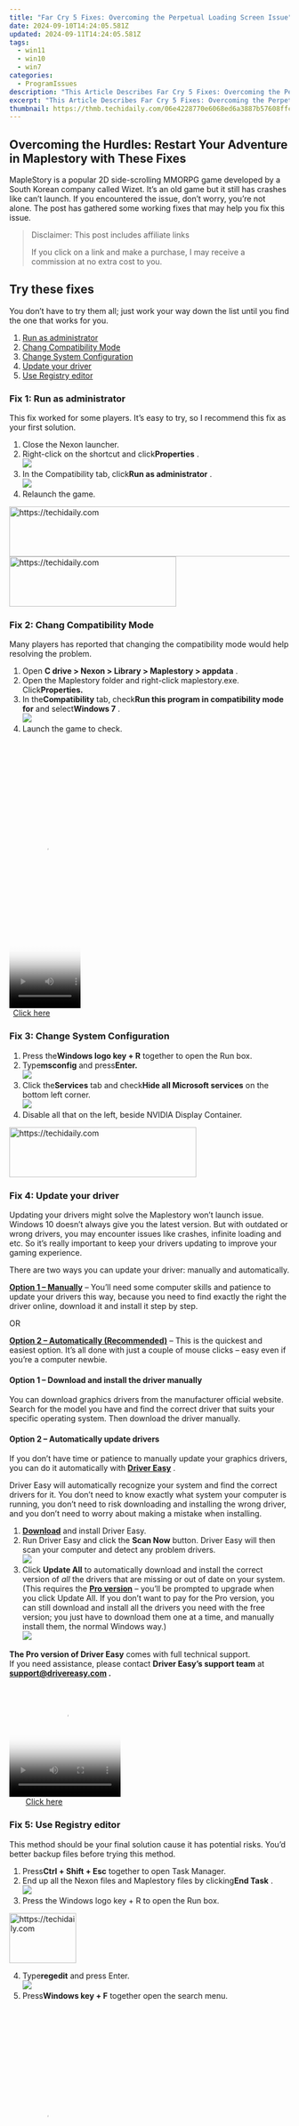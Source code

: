 ```yaml
---
title: "Far Cry 5 Fixes: Overcoming the Perpetual Loading Screen Issue"
date: 2024-09-10T14:24:05.581Z
updated: 2024-09-11T14:24:05.581Z
tags:
  - win11
  - win10
  - win7
categories:
  - ProgramIssues
description: "This Article Describes Far Cry 5 Fixes: Overcoming the Perpetual Loading Screen Issue"
excerpt: "This Article Describes Far Cry 5 Fixes: Overcoming the Perpetual Loading Screen Issue"
thumbnail: https://thmb.techidaily.com/06e4228770e6068ed6a3887b57608ffc3ec670ddf3f56b58d3f796cd0fa916df.jpg
---
```


## Overcoming the Hurdles: Restart Your Adventure in Maplestory with These Fixes

MapleStory is a popular 2D side-scrolling MMORPG game developed by a South Korean company called Wizet. It’s an old game but it still has crashes like can’t launch. If you encountered the issue, don’t worry, you’re not alone. The post has gathered some working fixes that may help you fix this issue.


>  Disclaimer: This post includes affiliate links
>
>  If you click on a link and make a purchase, I may receive a commission at no extra cost to you.
>



## Try these fixes

 You don’t have to try them all; just work your way down the list until you find the one that works for you.

1. [Run as administrator](https://tools.techidaily.com/drivereasy/download/)
2. [Chang Compatibility Mode](https://tools.techidaily.com/drivereasy/download/)
3. [Change System Configuration](https://tools.techidaily.com/drivereasy/download/)
4. [Update your driver](https://tools.techidaily.com/drivereasy/download/)
5. [Use Registry editor](https://tools.techidaily.com/drivereasy/download/)

### Fix 1: Run as administrator

 This fix worked for some players. It’s easy to try, so I recommend this fix as your first solution.

1. Close the Nexon launcher.
2. Right-click on the shortcut and click**Properties** .  
![](https://images.drivereasy.com/wp-content/uploads/2021/03/run-as-administrator-1.jpg)
3. In the Compatibility tab, click**Run as administrator** .  
![](https://images.drivereasy.com/wp-content/uploads/2021/03/run-as-administrator-2.jpg)
4. Relaunch the game.




<!-- affiliate ads begin -->
<a href="https://ephamedtechinc.pxf.io/c/5597632/2120861/26400?prodsku=Saturn" target="_top" id="2120861">
  <img src="//a.impactradius-go.com/display-ad/26400-2120861" border="0" alt="https://techidaily.com" width="728" height="90"/>
</a>
<img height="0" width="0" src="https://ephamedtechinc.pxf.io/i/5597632/2120861/26400?prodsku=Saturn" style="position:absolute;visibility:hidden;" border="0" />
<!-- affiliate ads end -->









<!-- affiliate ads begin -->
<a href="https://25home.pxf.io/c/5597632/2123477/16836" target="_top" id="2123477">
  <img src="//a.impactradius-go.com/display-ad/16836-2123477" border="0" alt="https://techidaily.com" width="300" height="90"/>
</a>
<img height="0" width="0" src="https://25home.pxf.io/i/5597632/2123477/16836" style="position:absolute;visibility:hidden;" border="0" />
<!-- affiliate ads end -->




### Fix 2: Chang Compatibility Mode

 Many players has reported that changing the compatibility mode would help resolving the problem.

1. Open **C drive > Nexon > Library > Maplestory > appdata** .
2. Open the Maplestory folder and right-click maplestory.exe. Click**Properties.**
3. In the**Compatibility** tab, check**Run this program in compatibility mode for** and select**Windows 7** .  
![](https://images.drivereasy.com/wp-content/uploads/2019/12/compatibility.jpg)
4. Launch the game to check.




<!-- affiliate ads begin -->
<span id="1993651">
					<video width="128" height="480" style="cursor:pointer"
           poster="//a.impactradius-go.com/display-clicktoplayimage/1993651.png"
           onclick="if(!this.playClicked){this.play();this.setAttribute('controls',true);this.playClicked=true;}">
	   <source src="//a.impactradius-go.com/display-ad/22993-1993651">
	   <img src="//a.impactradius-go.com/display-clicktoplayimage/1993651.png" style="border: none; height: 100%; width: 100%; object-fit: contain">
	</video>
	<div style="width:80px;text-align:center"><a href="javascript:window.open(decodeURIComponent('https%3A%2F%2Fhomestyler.sjv.io%2Fc%2F5597632%2F1993651%2F22993'), '_blank');void(0);">Click here</a></div>
</span>
<img height="0" width="0" src="https://imp.pxf.io/i/5597632/1993651/22993" style="position:absolute;visibility:hidden;" border="0" />
<!-- affiliate ads end -->





### Fix 3: Change System Configuration

1. Press the**Windows logo key + R** together to open the Run box.
2. Type**msconfig** and press**Enter.**  
![](https://images.drivereasy.com/wp-content/uploads/2020/11/msconfig.jpg)
3. Click the**Services** tab and check**Hide all Microsoft services** on the bottom left corner.  
![](https://images.drivereasy.com/wp-content/uploads/2020/09/msconfig-hide-all-windows-services.jpg)
4. Disable all that on the left, beside NVIDIA Display Container.





<!-- affiliate ads begin -->
<a href="https://aligracehair.sjv.io/c/5597632/2115918/19272" target="_top" id="2115918">
  <img src="//a.impactradius-go.com/display-ad/19272-2115918" border="0" alt="https://techidaily.com" width="336" height="90"/>
</a>
<img height="0" width="0" src="https://aligracehair.sjv.io/i/5597632/2115918/19272" style="position:absolute;visibility:hidden;" border="0" />
<!-- affiliate ads end -->




### Fix 4: Update your driver

 Updating your drivers might solve the Maplestory won’t launch issue. Windows 10 doesn’t always give you the latest version. But with outdated or wrong drivers, you may encounter issues like crashes, infinite loading and etc. So it’s really important to keep your drivers updating to improve your gaming experience.

 There are two ways you can update your driver: manually and automatically.

**[Option 1 – Manually](https://tools.techidaily.com/drivereasy/download/)**  – You’ll need some computer skills and patience to update your drivers this way, because you need to find exactly the right the driver online, download it and install it step by step.

OR

**[Option 2 – Automatically (Recommended)](https://www.drivereasy.com/knowledge/fixed-maplestory-cant-launch/#op2)**  – This is the quickest and easiest option. It’s all done with just a couple of mouse clicks – easy even if you’re a computer newbie.

#### **Option 1 –** **Download and install the driver manually**

 You can download graphics drivers from the manufacturer official website. Search for the model you have and find the correct driver that suits your specific operating system. Then download the driver manually.

#### **Option 2 – Automatically update drivers**

 If you don’t have time or patience to manually update your graphics drivers, you can do it automatically with **[Driver Easy](https://tools.techidaily.com/drivereasy/download/)**  .

 Driver Easy will automatically recognize your system and find the correct drivers for it. You don’t need to know exactly what system your computer is running, you don’t need to risk downloading and installing the wrong driver, and you don’t need to worry about making a mistake when installing.

1. **[Download](https://tools.techidaily.com/drivereasy/download/)**  and install Driver Easy.
2. Run Driver Easy and click the **Scan Now** button. Driver Easy will then scan your computer and detect any problem drivers.  
![](https://images.drivereasy.com/wp-content/uploads/2020/08/Scan-now.jpg)
3. Click **Update All** to automatically download and install the correct version of _all_ the drivers that are missing or out of date on your system.(This requires the **[Pro version](https://tools.techidaily.com/drivereasy/download/)**  – you’ll be prompted to upgrade when you click Update All. If you don’t want to pay for the Pro version, you can still download and install all the drivers you need with the free version; you just have to download them one at a time, and manually install them, the normal Windows way.)  
![](https://images.drivereasy.com/wp-content/uploads/2020/09/de-update-all-rtx-3080.jpg)

**The Pro version of Driver Easy** comes with full technical support.  
 If you need assistance, please contact **Driver Easy’s support team** at **[support@drivereasy.com](https://tools.techidaily.com/drivereasy/download/) .**





<!-- affiliate ads begin -->
<span id="1374820">
					<video width="200" height="200" style="cursor:pointer"
           poster="//a.impactradius-go.com/display-clicktoplayimage/1374820.png"
           onclick="if(!this.playClicked){this.play();this.setAttribute('controls',true);this.playClicked=true;}">
	   <source src="//a.impactradius-go.com/display-ad/15852-1374820">
	   <img src="//a.impactradius-go.com/display-clicktoplayimage/1374820.png" style="border: none; height: 100%; width: 100%; object-fit: contain">
	</video>
	<div style="width:125px;text-align:center"><a href="javascript:window.open(decodeURIComponent('https%3A%2F%2Fthefitville.pxf.io%2Fc%2F5597632%2F1374820%2F15852'), '_blank');void(0);">Click here</a></div>
</span>
<img height="0" width="0" src="https://imp.pxf.io/i/5597632/1374820/15852" style="position:absolute;visibility:hidden;" border="0" />
<!-- affiliate ads end -->




### Fix 5: Use Registry editor

 This method should be your final solution cause it has potential risks. You’d better backup files before trying this method.

1. Press**Ctrl + Shift + Esc** together to open Task Manager.
2. End up all the Nexon files and Maplestory files by clicking**End Task** .  
![](https://images.drivereasy.com/wp-content/uploads/2016/09/end-task-in-task-manager.png)
3. Press the Windows logo key + R to open the Run box.




<!-- affiliate ads begin -->
<a href="https://aligracehair.sjv.io/c/5597632/2135408/19272" target="_top" id="2135408">
  <img src="//a.impactradius-go.com/display-ad/19272-2135408" border="0" alt="https://techidaily.com" width="120" height="90"/>
</a>
<img height="0" width="0" src="https://aligracehair.sjv.io/i/5597632/2135408/19272" style="position:absolute;visibility:hidden;" border="0" />
<!-- affiliate ads end -->




4. Type**regedit** and press Enter.  
![](https://images.drivereasy.com/wp-content/uploads/2019/08/regedit.png)
5. Press**Windows key + F** together open the search menu.




<!-- affiliate ads begin -->
<span id="1975555">
					<video width="128" height="480" style="cursor:pointer"
           poster="//a.impactradius-go.com/display-clicktoplayimage/1975555.png"
           onclick="if(!this.playClicked){this.play();this.setAttribute('controls',true);this.playClicked=true;}">
	   <source src="//a.impactradius-go.com/display-ad/22993-1975555">
	   <img src="//a.impactradius-go.com/display-clicktoplayimage/1975555.png" style="border: none; height: 100%; width: 100%; object-fit: contain">
	</video>
	<div style="width:80px;text-align:center"><a href="javascript:window.open(decodeURIComponent('https%3A%2F%2Fhomestyler.sjv.io%2Fc%2F5597632%2F1975555%2F22993'), '_blank');void(0);">Click here</a></div>
</span>
<img height="0" width="0" src="https://imp.pxf.io/i/5597632/1975555/22993" style="position:absolute;visibility:hidden;" border="0" />
<!-- affiliate ads end -->




6. Type**soScreenMode** and press Enter.
7. Change the**0** to**3** . Save the change.
8. Launch the game in compatibility mode and check.

---

 That’s it, hope these fixes would help you solve the problem. If you have any suggestions or working fixes, you’re welcome to leave a comment below.

<ins class="adsbygoogle"
     style="display:block"
     data-ad-format="autorelaxed"
     data-ad-client="ca-pub-7571918770474297"
     data-ad-slot="1223367746"></ins>



<ins class="adsbygoogle"
     style="display:block"
     data-ad-client="ca-pub-7571918770474297"
     data-ad-slot="8358498916"
     data-ad-format="auto"
     data-full-width-responsive="true"></ins>





<span class="atpl-alsoreadstyle">Also read:</span>
<div><ul>
<li><a href="https://win-able.techidaily.com/manor-lords-crash-proof-your-steam-game-experience-fix-and-avoid-techniques-for-pc-users/"><u>'Manor Lords' Crash-Proof Your Steam Game Experience: Fix & Avoid Techniques for PC Users</u></a></li>
<li><a href="https://win-able.techidaily.com/fixed-steam-not-detecting-controller-on-windows/"><u>[Fixed] Steam Not Detecting Controller on Windows</u></a></li>
<li><a href="https://instagram-video-recordings.techidaily.com/new-2024-approved-secure-social-space-end-following-protocols/"><u>[New] 2024 Approved Secure Social Space End Following Protocols</u></a></li>
<li><a href="https://twitter-videos.techidaily.com/new-cost-free-creative-twitter-videos-to-gif-magic/"><u>[New] Cost-Free Creative Twitter Videos to Gif Magic</u></a></li>
<li><a href="https://visual-screen-recording.techidaily.com/new-easy-iphonesideways-capturing-the-moment-for-2024/"><u>[New] Easy iPhonesideways Capturing the Moment for 2024</u></a></li>
<li><a href="https://facebook-video-share.techidaily.com/new-in-2024-beginning-the-video-odyssey-how-to-create-an-engaging-youtube-channel/"><u>[New] In 2024, Beginning the Video Odyssey How to Create an Engaging YouTube Channel</u></a></li>
<li><a href="https://facebook-video-footage.techidaily.com/new-in-2024-epicurean-education-recipe-film-making/"><u>[New] In 2024, Epicurean Education Recipe Film-Making</u></a></li>
<li><a href="https://desktop-recording.techidaily.com/updated-cost-effective-tools-to-record-pc-screens/"><u>[Updated] Cost-Effective Tools to Record PC Screens</u></a></li>
<li><a href="https://remote-screen-capture.techidaily.com/updated-in-2024-your-go-to-list-of-best-free-game-apps-on-android/"><u>[Updated] In 2024, Your Go-To List of Best Free Game Apps on Android</u></a></li>
<li><a href="https://article-files.techidaily.com/updated-secrets-to-composing-compelling-video-blogging-plots/"><u>[Updated] Secrets to Composing Compelling Video Blogging Plots</u></a></li>
<li><a href="https://screen-recording.techidaily.com/updated-snapshot-success-mastering-the-art-of-xbox-one-captures/"><u>[Updated] Snapshot Success Mastering the Art of Xbox One Captures</u></a></li>
<li><a href="https://ios-unlock.techidaily.com/8-safe-and-effective-methods-to-unlock-your-apple-iphone-13-pro-max-without-a-passcode-by-drfone-ios/"><u>8 Safe and Effective Methods to Unlock Your Apple iPhone 13 Pro Max Without a Passcode</u></a></li>
<li><a href="https://win-able.techidaily.com/complete-guide-to-resolving-vrchat-load-failures-for-an-uninterrupted-experience/"><u>Complete Guide to Resolving VRChat Load Failures for an Uninterrupted Experience</u></a></li>
<li><a href="https://win-able.techidaily.com/defeating-pc-boot-errors-fixing-valorant-not-starting-up-tips-players/"><u>Defeating PC Boot Errors: Fixing Valorant Not Starting Up (Tips Players)</u></a></li>
<li><a href="https://win-able.techidaily.com/directx-trouble-fix-your-fifa-19-game-without-hesitation/"><u>DirectX Trouble? Fix Your FIFA 19 Game Without Hesitation!</u></a></li>
<li><a href="https://win-able.techidaily.com/effortless-solution-for-nba-2k20-stability-issues-get-back-to-gaming/"><u>Effortless Solution for NBA 2K20 Stability Issues - Get Back to Gaming</u></a></li>
<li><a href="https://win-able.techidaily.com/essential-fixes-for-the-notorious-steam-steamuidll-error-a-complete-guide/"><u>Essential Fixes for the Notorious Steam 'steamui.dll' Error: A Complete Guide</u></a></li>
<li><a href="https://win-able.techidaily.com/expert-fixes-to-stop-your-ps5-from-crashing-while-playing-warzone-2024-edition/"><u>Expert Fixes to Stop Your PS5 From Crashing While Playing Warzone: 2024 Edition</u></a></li>
<li><a href="https://win-able.techidaily.com/fallout-4-black-screen-glitch-discover-simple-fixes-to-get-you-back-in-action/"><u>Fallout 4 Black Screen Glitch? Discover Simple Fixes to Get You Back in Action</u></a></li>
<li><a href="https://win-able.techidaily.com/fast-and-simple-troubleshooting-tips-to-stop-the-division-amo-from-freezing-or-crashing/"><u>Fast and Simple Troubleshooting Tips to Stop The Division Amo From Freezing or Crashing</u></a></li>
<li><a href="https://win-able.techidaily.com/fixing-network-issues-eliminating-packet-loss-in-discord-communication/"><u>Fixing Network Issues: Eliminating Packet Loss in Discord Communication</u></a></li>
<li><a href="https://win-able.techidaily.com/fixing-the-frozen-steam-interface-on-windows-and-mac-a-step-by-step-guide-202/"><u>Fixing the Frozen Steam Interface on Windows and Mac - A Step-by-Step Guide (202</u></a></li>
<li><a href="https://win-able.techidaily.com/fortnite-login-woes-bypass-the-frustration-with-our-quick-fix-tips/"><u>Fortnite Login Woes? Bypass the Frustration with Our Quick Fix Tips!</u></a></li>
<li><a href="https://ios-pokemon-go.techidaily.com/in-2024-what-pokemon-evolve-with-a-dawn-stone-for-apple-iphone-15-pro-max-drfone-by-drfone-virtual-ios/"><u>In 2024, What Pokémon Evolve with A Dawn Stone For Apple iPhone 15 Pro Max? | Dr.fone</u></a></li>
<li><a href="https://visual-screen-recording.techidaily.com/is-active-presenter-8-the-champion-of-screen-capture/"><u>Is Active Presenter 8 the Champion of Screen Capture?</u></a></li>
<li><a href="https://win-able.techidaily.com/master-your-chat-experience-ending-discord-lags/"><u>Master Your Chat Experience: Ending Discord Lags</u></a></li>
<li><a href="https://facebook-video-content.techidaily.com/navigating-the-landscape-of-online-storytelling-with-reels-for-2024/"><u>Navigating the Landscape of Online Storytelling with Reels for 2024</u></a></li>
<li><a href="https://win-able.techidaily.com/no-more-delay-how-to-fix-guilty-gear-strive-latency-issues/"><u>No More Delay! How to Fix Guilty Gear -Strive- Latency Issues?</u></a></li>
<li><a href="https://common-error.techidaily.com/overcoming-lenovo-security-hurdles-fixing-a-failing-fingerprint-scanner/"><u>Overcoming Lenovo Security Hurdles: Fixing a Failing Fingerprint Scanner</u></a></li>
<li><a href="https://win-able.techidaily.com/overwatch-2-troubleshooting-guide-fixes-for-launch-failures-1-7/"><u>Overwatch 2 Troubleshooting Guide : Fixes for Launch Failures #1-7</u></a></li>
<li><a href="https://win-able.techidaily.com/portable-power-up-how-to-harness-drivereasys-compact-version-effectively/"><u>Portable Power-Up: How to Harness DriverEasy's Compact Version Effectively</u></a></li>
<li><a href="https://win-able.techidaily.com/solving-the-problem-of-non-launchable-helldivers-2-on-your-steam-platform/"><u>Solving the Problem of Non-Launchable Helldivers 2 on Your Steam Platform</u></a></li>
<li><a href="https://win-able.techidaily.com/solving-the-recurring-finals-game-clashes-in-windows-a-step-by-step-guide/"><u>Solving the Recurring 'Finals' Game Clashes in Windows: A Step-by-Step Guide</u></a></li>
<li><a href="https://win-able.techidaily.com/the-elder-scrolls-online-trouble-how-to-fix-unloading-errors/"><u>The Elder Scrolls Online Trouble: How to Fix Unloading Errors</u></a></li>
<li><a href="https://technical-tips.techidaily.com/the-future-is-bright-with-the-new-google-pixel-phone-predicted-price-points-release-epochs-and-hidden-features-revealed/"><u>The Future Is Bright with the New Google Pixel Phone - Predicted Price Points, Release Epochs, and Hidden Features Revealed!</u></a></li>
<li><a href="https://win-able.techidaily.com/unraveling-network-snags-expert-strategies-for-resolving-new-world-connectivity-problems/"><u>Unraveling Network Snags: Expert Strategies for Resolving New World Connectivity Problems</u></a></li>
<li><a href="https://win-able.techidaily.com/unveiling-the-delayed-arrival-of-guilty-gear-strive-an-in-depth-analysis/"><u>Unveiling the Delayed Arrival of Guilty Gear Strive: An In-Depth Analysis</u></a></li>
<li><a href="https://win-able.techidaily.com/why-was-there-a-hiccup-with-ascents-launch-weve-figured-it-out/"><u>Why Was There a Hiccup with Ascent's Launch? We've Figured It Out</u></a></li>
</ul></div>





